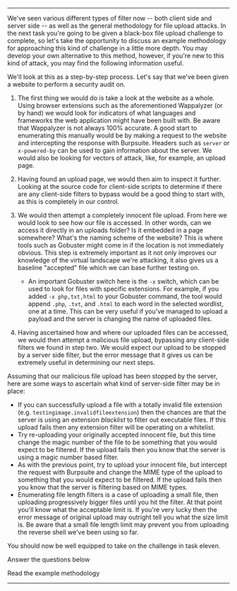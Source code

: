 ----
We've seen various different types of filter now \-\- both client side and server side \-\- as well as the general methodology for file upload attacks. In the next task you're going to be given a black\-box file upload challenge to complete, so let's take the opportunity to discuss an example methodology for approaching this kind of challenge in a little more depth. You may develop your own alternative to this method, however, if you're new to this kind of attack, you may find the following information useful.

We'll look at this as a step\-by\-step process. Let's say that we've been given a website to perform a security audit on.

1.  The first thing we would do is take a look at the website as a whole. Using browser extensions such as the aforementioned Wappalyzer (or by hand) we would look for indicators of what languages and frameworks the web application might have been built with. Be aware that Wappalyzer is not always 100% accurate. A good start to enumerating this manually would be by making a request to the website and intercepting the response with Burpsuite. Headers such as `server` or `x-powered-by` can be used to gain information about the server. We would also be looking for vectors of attack, like, for example, an upload page.

2.  Having found an upload page, we would then aim to inspect it further. Looking at the source code for client\-side scripts to determine if there are any client\-side filters to bypass would be a good thing to start with, as this is completely in our control.
3.  We would then attempt a completely innocent file upload. From here we would look to see how our file is accessed. In other words, can we access it directly in an uploads folder? Is it embedded in a page somewhere? What's the naming scheme of the website? This is where tools such as Gobuster might come in if the location is not immediately obvious. This step is extremely important as it not only improves our knowledge of the virtual landscape we're attacking, it also gives us a baseline "accepted" file which we can base further testing on.
    *   An important Gobuster switch here is the `-x` switch, which can be used to look for files with specific extensions. For example, if you added `-x php,txt,html` to your Gobuster command, the tool would append `.php`, `.txt`, and `.html` to each word in the selected wordlist, one at a time. This can be very useful if you've managed to upload a payload and the server is changing the name of uploaded files.
4.  Having ascertained how and where our uploaded files can be accessed, we would then attempt a malicious file upload, bypassing any client\-side filters we found in step two. We would expect our upload to be stopped by a server side filter, but the error message that it gives us can be extremely useful in determining our next steps.

Assuming that our malicious file upload has been stopped by the server, here are some ways to ascertain what kind of server\-side filter may be in place:

*   If you can successfully upload a file with a totally invalid file extension (e.g. `testingimage.invalidfileextension`) then the chances are that the server is using an extension *blacklist* to filter out executable files. If this upload fails then any extension filter will be operating on a whitelist.
*   Try re\-uploading your originally accepted innocent file, but this time change the magic number of the file to be something that you would expect to be filtered. If the upload fails then you know that the server is using a magic number based filter.
*   As with the previous point, try to upload your innocent file, but intercept the request with Burpsuite and change the MIME type of the upload to something that you would expect to be filtered. If the upload fails then you know that the server is filtering based on MIME types.
*   Enumerating file length filters is a case of uploading a small file, then uploading progressively bigger files until you hit the filter. At that point you'll know what the acceptable limit is. If you're very lucky then the error message of original upload may outright tell you what the size limit is. Be aware that a small file length limit may prevent you from uploading the reverse shell we've been using so far.

You should now be well equipped to take on the challenge in task eleven.

Answer the questions below

Read the example methodology



---
